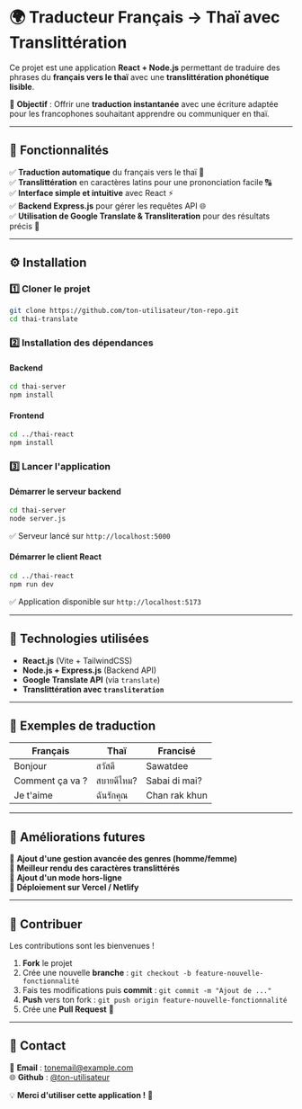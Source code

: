 # 🌍 Traducteur Français → Thaï avec Translittération

Ce projet est une application **React + Node.js** permettant de traduire des phrases du **français vers le thaï** avec une **translittération phonétique lisible**.

🚀 **Objectif** : Offrir une **traduction instantanée** avec une écriture adaptée pour les francophones souhaitant apprendre ou communiquer en thaï.

---

## 📌 Fonctionnalités

✅ **Traduction automatique** du français vers le thaï 📖  
✅ **Translittération** en caractères latins pour une prononciation facile 🔠  
✅ **Interface simple et intuitive** avec React ⚡  
✅ **Backend Express.js** pour gérer les requêtes API 🌐  
✅ **Utilisation de Google Translate & Transliteration** pour des résultats précis 🎯

---

## ⚙️ Installation

### 1️⃣ **Cloner le projet**

```bash
git clone https://github.com/ton-utilisateur/ton-repo.git
cd thai-translate
```

### 2️⃣ **Installation des dépendances**

#### **Backend**

```bash
cd thai-server
npm install
```

#### **Frontend**

```bash
cd ../thai-react
npm install
```

### 3️⃣ **Lancer l'application**

#### **Démarrer le serveur backend**

```bash
cd thai-server
node server.js
```

✅ Serveur lancé sur `http://localhost:5000`

#### **Démarrer le client React**

```bash
cd ../thai-react
npm run dev
```

✅ Application disponible sur `http://localhost:5173`

---

## 🔧 Technologies utilisées

- **React.js** (Vite + TailwindCSS)
- **Node.js + Express.js** (Backend API)
- **Google Translate API** (via `translate`)
- **Translittération avec `transliteration`**

---

## 📝 Exemples de traduction

| Français        | Thaï       | Francisé      |
| --------------- | ---------- | ------------- |
| Bonjour         | สวัสดี     | Sawatdee      |
| Comment ça va ? | สบายดีไหม? | Sabai di mai? |
| Je t'aime       | ฉันรักคุณ  | Chan rak khun |

---

## 📌 Améliorations futures

🔹 **Ajout d'une gestion avancée des genres (homme/femme)**  
🔹 **Meilleur rendu des caractères translittérés**  
🔹 **Ajout d'un mode hors-ligne**  
🔹 **Déploiement sur Vercel / Netlify**

---

## 🤝 Contribuer

Les contributions sont les bienvenues !

1. **Fork** le projet
2. Crée une nouvelle **branche** : `git checkout -b feature-nouvelle-fonctionnalité`
3. Fais tes modifications puis **commit** : `git commit -m "Ajout de ..."`
4. **Push** vers ton fork : `git push origin feature-nouvelle-fonctionnalité`
5. Crée une **Pull Request** 🚀

---

## 📩 Contact

📧 **Email** : [tonemail@example.com](mailto:tonemail@example.com)  
🌐 **Github** : [@ton-utilisateur](https://github.com/ton-utilisateur)

💡 **Merci d'utiliser cette application !** 🙌
